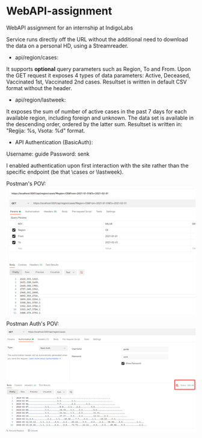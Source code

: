 # WebAPI-assignment
WebAPI assignment for an internship at IndigoLabs

Service runs directly off the URL without the additional need to download the data on a personal HD, using a Streamreader.

* api/region/cases:

It supports **optional** query parameters such as Region, To and From. Upon the GET request it exposes 4 types of data parameters: Active, Deceased, Vaccinated 1st, Vaccinated 2nd cases. Resultset is written in default CSV format without the header. 

* api/region/lastweek:

It exposes the sum of number of active cases in the past 7 days for each available region, including foreign and unknown. The data set is available in the descending order, ordered by the latter sum. Resultset is written in: "Regija: %s, Vsota: %d" format.

* API Authentication (BasicAuth):

Username: guide
Password: senk

I enabled authentication upon first interaction with the site rather than the specific endpoint (be that \cases or \lastweek).

Postman's POV:
![Postman](Postman.png)

Postman Auth's POV:
![Postman2](Postman_auth.png)
